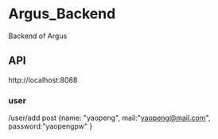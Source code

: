 # Argus_Backend
Backend of Argus

## API
http://localhost:8088
### user
/user/add post
{name: "yaopeng",
mail:"yaopeng@mail.com",
password:"yaopengpw"
}

